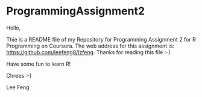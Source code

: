ProgrammingAssignment2
======

Hello,

Thie is a README file of my Repository for Programming Assignment 2 for R Programming on Coursera. The web address for this assignment is: https://github.com/leefeng8/lzfeng. Thanks for reading this file :-)

Have some fun to learn R!

Chrees :-)

Lee Feng
